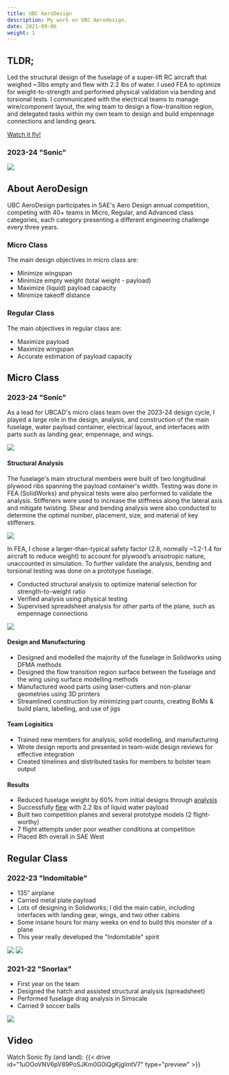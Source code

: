 ```yaml
---
title: UBC AeroDesign
description: My work on UBC Aerodesign.
date: 2021-09-06
weight: 1
---
```


## TLDR;
Led the structural design of the fuselage of a 
super-lift RC aircraft that weighed ~3lbs 
empty and flew with 2.2 lbs of water. I used 
FEA to optimize for weight-to-strength and 
performed physical validation via bending 
and torsional tests. I communicated with the electrical teams to 
manage wire/component layout, the 
wing team to design a flow-transition region, 
and delegated tasks within my own team 
to design and build empennage connections and landing gears.

[Watch it fly!](#video)

### 2023-24 "Sonic"
<img class="thumbnailshadow" src="img/sonic.png"/>

## About AeroDesign
UBC AeroDesign participates in SAE's Aero Design annual competition,
 competing with 40+ teams in Micro, Regular, and Advanced class categories,
 each category presenting a different engineering challenge every three years.

### Micro Class
The main design objectives in micro class are:
- Minimize wingspan
- Minimize empty weight (total weight - payload)
- Maximize (liquid) payload capacity
- Minimize takeoff distance

### Regular Class
The main objectives in regular class are:
- Maximize payload
- Maximize wingspan
- Accurate estimation of payload capacity

## Micro Class
### 2023-24 "Sonic"
As a lead for UBCAD's micro class team over the 2023-24 design cycle, I played a large role
in the design, analysis, and construction of the main fuselage, water payload container, electrical layout,
and interfaces with parts such as landing gear, empennage, and wings.

<img class="thumbnailshadow" src="img/mcr_plane.png"/>

#### Structural Analysis
The fuselage's main structural members were built of two longitudinal plywood ribs spanning the payload container's width. Testing was done in FEA (SolidWorks) and physical tests were also performed to validate the analysis.
Stiffeners were used to increase the stiffness along the lateral axis and mitigate twisting. Shear and bending analysis were also conducted to determine the optimal number, placement, size, and material of key stiffeners.

<img class="thumbnailshadow" src="img/FEA.png"/>

In FEA, I chose a larger-than-typical safety factor (2.8, normally ~1.2-1.4 for aircraft to reduce weight) to account for plywood’s anisotropic nature, unaccounted in simulation. To further validate the analysis, bending and torsional testing was done on a prototype fuselage.

- Conducted structural analysis to optimize material selection for strength-to-weight ratio
- Verified analysis using physical testing
- Supervised spreadsheet analysis for other parts of the plane, such as empennage connections

<img class="thumbnailshadow" src="img/physical_validation.png"/>

#### Design and Manufacturing
- Designed and modelled the majority of the fuselage in Solidworks using DFMA methods
- Designed the flow transition region surface between the fuselage and the wing using surface modelling methods
- Manufactured wood parts using laser-cutters and non-planar geometries using 3D printers
- Streamlined construction by minimizing part counts, creating BoMs & build plans, labelling, and use of jigs

#### Team Logisitics
- Trained new members for analysis, solid modelling, and manufacturing
- Wrote design reports and presented in team-wide design reviews for effective integration
- Created timelines and distributed tasks for members to bolster team output

#### Results
- Reduced fuselage weight by 60% from initial designs through [analysis](#structural-analysis)
- Successfully [flew](#video) with 2.2 lbs of liquid water payload
- Built two competition planes and several prototype models (2 flight-worthy)
- 7 flight attempts under poor weather conditions at competition
- Placed 8th overall in SAE West

## Regular Class
### 2022-23 "Indomitable"
- 135” airplane
- Carried metal plate payload
- Lots of designing in Solidworks; I did the main cabin, including interfaces with landing gear, wings, and 
two other cabins
- Some insane hours for many weeks on end to build this monster of a plane
- This year really developed the "Indomitable" spirit
<img class="thumbnailshadow" src="img/indomitable.png"/>
<img class="thumbnailshadow" src="img/indomitable_solo.png"/>

### 2021-22 "Snorlax"
- First year on the team
- Designed the hatch and assisted structural analysis (spreadsheet)
- Performed fuselage drag analysis in Simscale
- Carried 9 soccer balls
<img class="thumbnailshadow" src="img/snorlax_team.png"/>

## Video
Watch Sonic fly (and land):
{{< drive id="1uOOoVNV6pV89PoSJKm0G0iQgKjgImtV7" type="preview" >}}